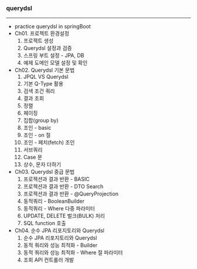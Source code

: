 ### querydsl
***
  + practice querydsl in springBoot
  + Ch01. 프로젝트 환경설정 
    1. 프로젝트 생성 
    2. Querydsl 설정과 검증
    3. 스프링 부트 설정 - JPA, DB
    4. 예제 도메인 모델 설정 및 확인
  + Ch02. Querydsl 기본 문법
    1. JPQL VS Querydsl
    2. 기본 Q-Type 활용
    3. 검색 조건 쿼리
    4. 결과 조회
    5. 정렬
    6. 페이징
    7. 집합(group by)
    8. 조인 - basic
    9. 조인 - on 절
    10. 조인 - 페치(fetch) 조인
    11. 서브쿼리
    12. Case 문
    13. 상수, 문자 더하기
  + Ch03. Querydsl 중급 문법
    1. 프로젝션과 결과 반환 - BASIC
    2. 프로젝션과 결과 반환 - DTO Search
    3. 프로젝션과 결과 반환 - @QueryProjection
    4. 동적쿼리 - BooleanBuilder
    5. 동적쿼리 - Where 다중 파라미터
    6. UPDATE, DELETE 벌크(BULK) 처리
    7. SQL function 호출
  + Ch04. 순수 JPA 리포지토리와 Querydsl
    1. 순수 JPA 리포지토리와 Querydsl
    2. 동적 쿼리와 성능 최적화 - Builder
    3. 동적 쿼리와 성능 최적화 - Where 절 파라미터
    4. 조회 API 컨트롤러 개발